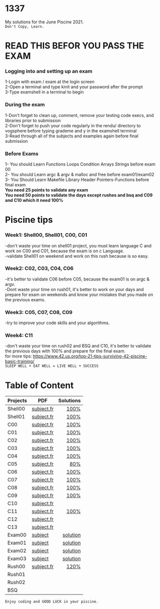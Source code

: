 # 1337
 My solutions for the June Piscine 2021. <br />
 `Don't Copy, Learn.`
# READ THIS BEFOR YOU PASS THE EXAM <br/>
### **Logging into and setting up an exam** <br/>
1-Login with exam / exam at the login screen <br/>
2-Open a terminal and type kinit <username> and your password after the prompt <br />
3-Type examshell in a terminal to begin <br /> 
### **During the exam** <br />
1-Don't forget to clean up, comment, remove your testing code execs, and libraries prior to submission <br />
2-Don't forget to push your code regularly in the rendu/<test question> directory to vogsphere before typing grademe and y in the examshell terminal <br />
3-Read through all of the subjects and examples again before final submission <br />
### **Before Exams** <br />
1- You should Learn Functions Loops Condition Arrays  Strings before exam 00 <br />
2- You should Learn argc & argv & malloc and free before exam01/exam02 <br />
3- You Should Learn Makefile Library Header Pointers-Functions before final exam <br />
**You need 25 points to validate any exam** <br />
**You need 50 points to validate the days except rushes and bsq and C09 and C10 which it need 100%** 
# Piscine tips <br />
### **Week1:** Shell00, Shell01, C00, C01 <br />
-don't waste your time on shell01 project, you must learn language C and work on C00 and C01, because the exam is on c Language. <br />
-validate Shell01 on weekend and work on this rush because is so easy. <br />
### **Week2:** C02, C03, C04, C06 <br />
-it's better to validate C06 before C05, because the exam01 is on argc & argv. <br />
-Dont waste your time on rush01, it's better to work on your days and prepare for exam on weekends and know your mistakes that you made on the previous exams. <br />
### **Week3:** C05, C07, C08, C09 <br />
-try to improve your code skills and your algorithms. <br />
### **Week4:** C11 <br />
-don't waste your time on rush02 and BSQ and C10, it's better to validate the previous days with 100% and prepare for the final exam. <br />
for more tips: https://www.42.us.org/top-21-tips-surviving-42-piscine-basic-training/ <br />
`SLEEP WELL + EAT WELL = LIVE WELL + SUCCESS` <br />
 # Table of Content
| Projects      | PDF          | Solutions  |
| --------------|------------  | ----------:|
| Shell00 | [subject.fr](./subjects/Shell00.pdf)|[100%](./Shell00) |
| Shell01 | [subject.fr](./subjects/Shell01.pdf)    | [100%](./Shell01)  |
| C00 | [subject.fr](./subjects/C00.pdf)  |[100%](./C00) | 
| C01 | [subject.fr](./subjects/c01.pdf)  |[100%](./C01) | 
| C02 | [subject.fr](./subjects/c02.pdf)  |[100%](./C02) | 
| C03 | [subject.fr](./subjects/c03.pdf)  | [100%](./C03) | 
| C04 | [subject.fr](./subjects/C04.pdf)  | [100%](./C04)| 
| C05 | [subject.fr](./subjects/C05.pdf)   | [80%](./C05)| 
| C06 | [subject.fr](./subjects/C06.pdf)   |[100%](./C06) | 
| C07 | [subject.fr](./subjects/C07.pdf)  | [100%](./C07)| 
| C08 | [subject.fr](./subjects/c08.pdf)  |[100%](./C08) |
| C09 | [subject.fr](./subjects/c09.pdf)  | [100%](./C09)| 
| C10 | [subject.fr](./subjects/c10.pdf)  | | 
| C11 | [subject.fr](./subjects/c11.pdf)  |[100%](./C11) | 
| C12 | [subject.fr](./subjects/C12.pdf)  | | 
| C13 | [subject.fr](./subjects/c13.pdf)  | | 
| Exam00 | [subject](./EXAM00/exam00.txt)  |[solution](./EXAM00) | 
| Exam01 | [subject](./EXAM01/EXAM01.txt)  |[solution](./EXAM01) | 
| Exam02 | [subject](./EXAM02/exam02.txt)  |[solution](./EXAM02) | 
| Exam03 | [subject](./EXAM03/EXAM.txt)  | [solution](./EXAM03)| 
| Rush00 | [subject.fr](./subjects/Rush00.pdf)  |[120%](./Rush00) | 
| Rush01 |   | | 
| Rush02 |   | | 
| BSQ |   | | 
 
`Enjoy coding and GOOD LUCK in your piscine.`
